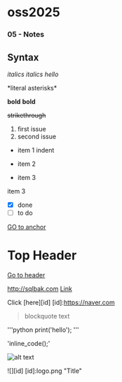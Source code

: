 # oss2025


### 05 - Notes

## Syntax

*italics*
_italics_
*hello*

\*literal asterisks\*

**bold**
__bold__

~~strikethrough~~

1. first issue
2. second issue

* item 1
 indent
- item 2
 + item 3

  item 3

- [x] done
- [ ] to do

<a id="anchor"></a>
[GO to anchor](#anchor)

# Top Header
[Go to header](#Top-Header)

http://sqlbak.com
[Link](https://naver.com
"optional title")

Click [here][id]
[id]:https://naver.com

>blockquote text

'''python
print('hello');
'''

'inline_code();'

![alt text](logo.png "Title")

![][id]
[id]:logo.png "Title"
